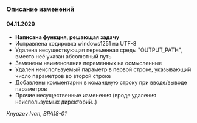 ### Описание изменений
#### 04.11.2020

- **Написана функция, решающая задачу**
- Исправлена кодировка windows1251 на UTF-8
- Удалена несуществующая переменная среды "OUTPUT_PATH", вместо неё указан абсолютный путь
- Заменены наименования переменных на осмысленные
- Удален неиспользуемый параметр в первой строке, указывающий число параметров во второй строке
- Добавлены комментарии в командную строку при вводе/выводе параметров
- Прочие несущественные изменения (вроде удаления неиспользуемых директорий..)

*Knyazev Ivan, BPA18-01*
        
